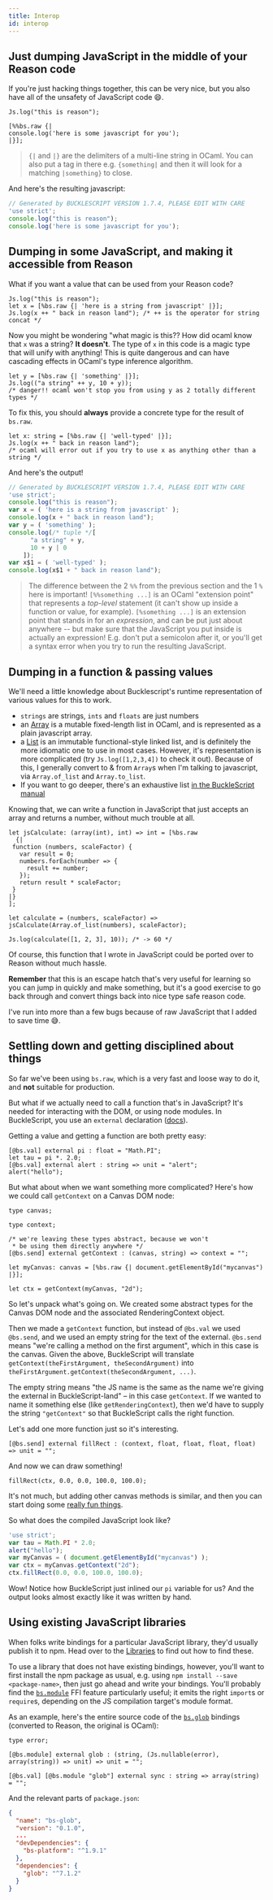 ```yaml
---
title: Interop
id: interop
---
```


## Just dumping JavaScript in the middle of your Reason code

If you're just hacking things together, this can be very nice, but you also have all of the unsafety of JavaScript code 😄.

```reason
Js.log("this is reason");

[%%bs.raw {|
console.log('here is some javascript for you');
|}];
```

> `{|` and `|}` are the delimiters of a multi-line string in OCaml. You can also put a tag in there e.g. `{something|` and then it will look for a matching `|something}` to close.

And here's the resulting javascript:

```js
// Generated by BUCKLESCRIPT VERSION 1.7.4, PLEASE EDIT WITH CARE
'use strict';
console.log("this is reason");
console.log('here is some javascript for you');
```

## Dumping in some JavaScript, and making it accessible from Reason

What if you want a value that can be used from your Reason code?

```reason
Js.log("this is reason");
let x = [%bs.raw {| 'here is a string from javascript' |}];
Js.log(x ++ " back in reason land"); /* ++ is the operator for string concat */
```

Now you might be wondering "what magic is this?? How did ocaml know that `x` was a string? **It doesn't**. The type of `x` in this code is a magic type that will unify with anything! This is quite dangerous and can have cascading effects in OCaml's type inference algorithm.

```reason
let y = [%bs.raw {| 'something' |}];
Js.log(("a string" ++ y, 10 + y));
/* danger!! ocaml won't stop you from using y as 2 totally different types */
```

To fix this, you should **always** provide a concrete type for the result of `bs.raw`.

```reason
let x: string = [%bs.raw {| 'well-typed' |}];
Js.log(x ++ " back in reason land");
/* ocaml will error out if you try to use x as anything other than a string */
```

And here's the output!

```js
// Generated by BUCKLESCRIPT VERSION 1.7.4, PLEASE EDIT WITH CARE
'use strict';
console.log("this is reason");
var x = ( 'here is a string from javascript' );
console.log(x + " back in reason land");
var y = ( 'something' );
console.log(/* tuple */[
      "a string" + y,
      10 + y | 0
    ]);
var x$1 = ( 'well-typed' );
console.log(x$1 + " back in reason land");
```

> The difference between the 2 `%%` from the previous section and the 1 `%` here is important! `[%%something ...]` is an OCaml "extension point" that represents a *top-level* statement (it can't show up inside a function or value, for example). `[%something ...]` is an extension point that stands in for an *expression*, and can be put just about anywhere -- but make sure that the JavaScript you put inside is actually an expression! E.g. don't put a semicolon after it, or you'll get a syntax error when you try to run the resulting JavaScript.

## Dumping in a function & passing values

We'll need a little knowledge about Bucklescript's runtime representation of various values for this to work.

- `strings` are strings, `ints` and `floats` are just numbers
- an [Array](/guide/language/list-and-array#list) is a mutable fixed-length list in OCaml, and is represented as a plain javascript array.
- a [List](/guide/language/list-and-array#array) is an immutable functional-style linked list, and is definitely the more idiomatic one to use in most cases. However, it's representation is more complicated (try `Js.log([1,2,3,4])` to check it out). Because of this, I generally convert to & from `Array`s when I'm talking to javascript, via `Array.of_list` and `Array.to_list`.
- If you want to go deeper, there's an exhaustive list [in the BuckleScript manual](http://bucklescript.github.io/bucklescript/Manual.html#_runtime_representation)

Knowing that, we can write a function in JavaScript that just accepts an array and returns a number, without much trouble at all.

```reason
let jsCalculate: (array(int), int) => int = [%bs.raw
  {|
 function (numbers, scaleFactor) {
   var result = 0;
   numbers.forEach(number => {
     result += number;
   });
   return result * scaleFactor;
 }
|}
];

let calculate = (numbers, scaleFactor) => jsCalculate(Array.of_list(numbers), scaleFactor);

Js.log(calculate([1, 2, 3], 10)); /* -> 60 */
```

Of course, this function that I wrote in JavaScript could be ported over to Reason without much hassle.

**Remember** that this is an escape hatch that's very useful for learning so you can jump in quickly and make something, but it's a good exercise to go back through and convert things back into nice type safe reason code.

I've run into more than a few bugs because of raw JavaScript that I added to save time 😅.

## Settling down and getting disciplined about things

So far we've been using `bs.raw`, which is a very fast and loose way to do it, and **not** suitable for production.

But what if we actually need to call a function that's in JavaScript? It's needed for interacting with the DOM, or using node modules. In BuckleScript, you use an `external` declaration ([docs](http://bucklescript.github.io/bucklescript/Manual.html#_binding_to_simple_js_functions_values)).

Getting a value and getting a function are both pretty easy:

```reason
[@bs.val] external pi : float = "Math.PI";
let tau = pi *. 2.0;
[@bs.val] external alert : string => unit = "alert";
alert("hello");
```

But what about when we want something more complicated? Here's how we could call `getContext` on a Canvas DOM node:

```reason
type canvas;

type context;

/* we're leaving these types abstract, because we won't
 * be using them directly anywhere */
[@bs.send] external getContext : (canvas, string) => context = "";

let myCanvas: canvas = [%bs.raw {| document.getElementById("mycanvas") |}];

let ctx = getContext(myCanvas, "2d");
```

So let's unpack what's going on. We created some abstract types for the Canvas DOM node and the associated RenderingContext object.

Then we made a `getContext` function, but instead of `@bs.val` we used `@bs.send`, and we used an empty string for the text of the external. `@bs.send` means "we're calling a method on the first argument", which in this case is the canvas. Given the above, BuckleScript will translate `getContext(theFirstArgument, theSecondArgument)` into `theFirstArgument.getContext(theSecondArgument, ...)`.

The empty string means "the JS name is the same as the name we're giving the external in BuckleScript-land" – in this case `getContext`. If we wanted to name it something else (like `getRenderingContext`), then we'd have to supply the string `"getContext"` so that BuckleScript calls the right function.

Let's add one more function just so it's interesting.

```reason
[@bs.send] external fillRect : (context, float, float, float, float) => unit = "";
```

And now we can draw something!

```reason
fillRect(ctx, 0.0, 0.0, 100.0, 100.0);
```

It's not much, but adding other canvas methods is similar, and then you can start doing some [really fun things](https://twitter.com/jaredforsyth/status/871062358076030976).

So what does the compiled JavaScript look like?

```js
'use strict';
var tau = Math.PI * 2.0;
alert("hello");
var myCanvas = ( document.getElementById("mycanvas") );
var ctx = myCanvas.getContext("2d");
ctx.fillRect(0.0, 0.0, 100.0, 100.0);
```

Wow! Notice how BuckleScript just inlined our `pi` variable for us? And the output looks almost exactly like it was written by hand.

## Using existing JavaScript libraries

When folks write bindings for a particular JavaScript library, they'd usually publish it to npm. Head over to the [Libraries](/guide/javascript/libraries) to find out how to find these.

To use a library that does not have existing bindings, however, you'll want to first install the npm package as usual, e.g. using `npm install --save <package-name>`, then just go ahead and write your bindings. You'll probably find the [`bs.module`](https://bucklescript.github.io/bucklescript/Manual.html#_binding_to_a_value_from_a_module_code_bs_module_code) FFI feature particularly useful; it emits the right `import`s or `require`s, depending on the JS compilation target's module format.

As an example, here's the entire source code of the [`bs.glob`](https://github.com/reasonml-community/bs-glob) bindings (converted to Reason, the original is OCaml):

```reason
type error;

[@bs.module] external glob : (string, (Js.nullable(error), array(string)) => unit) => unit = "";

[@bs.val] [@bs.module "glob"] external sync : string => array(string) = "";
```

And the relevant parts of `package.json`:

```json
{
  "name": "bs-glob",
  "version": "0.1.0",
  ...
  "devDependencies": {
    "bs-platform": "^1.9.1"
  },
  "dependencies": {
    "glob": "^7.1.2"
  }
}
```
